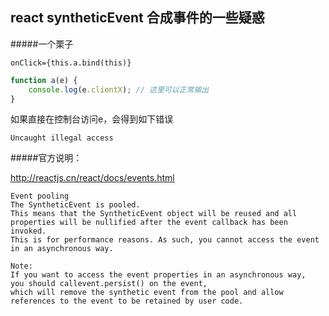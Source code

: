 ## react syntheticEvent 合成事件的一些疑惑
#####一个栗子

```
onClick={this.a.bind(this)}
```

```javascript
function a(e) {
    console.log(e.clientX); // 这里可以正常输出
}
```
如果直接在控制台访问e，会得到如下错误

```
Uncaught illegal access
```
#####官方说明：

http://reactjs.cn/react/docs/events.html

	Event pooling
	The SyntheticEvent is pooled. 
	This means that the SyntheticEvent object will be reused and all properties will be nullified after the event callback has been invoked. 
	This is for performance reasons. As such, you cannot access the event in an asynchronous way.

	Note:
	If you want to access the event properties in an asynchronous way, 
	you should callevent.persist() on the event, 
	which will remove the synthetic event from the pool and allow references to the event to be retained by user code.


